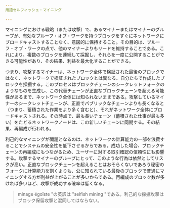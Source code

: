 ```yaml
---
用語セルフィッシュ・マイニング

---
```

マイニングにおける戦略（または攻撃）で、あるマイナーまたはマイナーのグループが、有効なプルーフ・オブ・ワークを持つブロックをすぐにネットワークにブロードキャストすることなく、意図的に保持すること。その目的は、プルーフ・オブ・ワークの点で、他のマイナーよりもリードを維持することである。これにより、複数のブロックを連続して採掘し、それらを一度に公開することができる可能性があり、その結果、利益を最大化することができる。

つまり、攻撃するマイナーは、ネットワーク全体で検証された最後のブロックではなく、ネットワークで検証されたブロックとは異なる、自分たちで作成したブロックを採掘する。このプロセスはブロックチェーンのシークレットフォークのようなものを生成し、この代替チェーンが正直なブロックチェーンを超える可能性があるまで、ネットワーク全体には知られないままである。攻撃しているマイナーのシークレットチェーンが、正直でパブリックなチェーンよりも長くなると（つまり、蓄積された作業をより多く含むと）、それがネットワーク全体にブロードキャストされる。その時点で、最も長いチェーン（蓄積された仕事が最も多い）をたどるネットワークノードは、この新しいチェーンに同期する。その結果、再編成が行われる。

利己的なマイニングが問題となるのは、ネットワークの計算能力の一部を浪費することでシステムの安全性を低下させるからである。成功した場合、ブロックチェーンの再編成にもつながるため、ユーザーに対する取引確認の信頼性にも影響する。攻撃するマイナーのグループにとって、このような行為は依然としてリスクが高い。正直なブロックチェーンを超えることはおそらくないであろう秘密のフォークに計算能力を割くよりも、公に知られている最後のブロックで普通にマイニングする方が利益が上がることが多いからである。再編成のブロック数が多ければ多いほど、攻撃が成功する確率は低くなる。

> minage égoïste "の英訳は "selfish mining "である。利己的な採掘攻撃はブロック保留攻撃と混同してはならない。